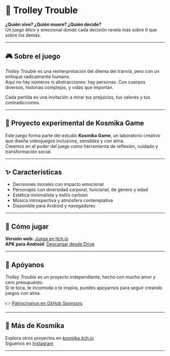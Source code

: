 # 🚋 Trolley Trouble

**¿Quién vive? ¿Quién muere? ¿Quién decide?**  
Un juego ético y emocional donde cada decisión revela más sobre ti que sobre los demás.

---

## 🎮 Sobre el juego

*Trolley Trouble* es una reinterpretación del dilema del tranvía, pero con un enfoque radicalmente humano.  
Aquí no hay números ni abstracciones: hay personas. Con cuerpos diversos, historias complejas, y vidas que importan.

Cada partida es una invitación a mirar tus prejuicios, tus valores y tus contradicciones.

---

## 🧪 Proyecto experimental de Kosmika Game

Este juego forma parte del estudio **Kosmika Game**, un laboratorio creativo que diseña videojuegos inclusivos, sensibles y con alma.  
Creemos en el poder del juego como herramienta de reflexión, cuidado y transformación social.

---

## ✨ Características

- Decisiones morales con impacto emocional  
- Personajes con diversidad corporal, funcional, de género y edad  
- Estética minimalista y estilo cartoon  
- Música introspectiva y atmósfera contemplativa  
- Disponible para Android y navegadores

---

## 🚀 Cómo jugar

**Versión web:** [Juega en Itch.io](https://kosmika.itch.io/trolley-trouble)  
**APK para Android:** [Descargar desde Drive](https://drive.google.com/file/d/1EjemploAPK123/view?usp=sharing)

---

## 💖 Apóyanos

*Trolley Trouble* es un proyecto independiente, hecho con mucho amor y cero presupuesto.  
Si te toca, te incomoda o te inspira, puedes apoyarnos para seguir creando juegos con alma.

👉 [Patrocínanos en GitHub Sponsors](https://github.com/sponsors/kosmikagame)

---

## 🌌 Más de Kosmika

Explora otros proyectos en [kosmika.itch.io](https://kosmika.itch.io)  
Síguenos en [Instagram](https://instagram.com/kosmikagame)

---

